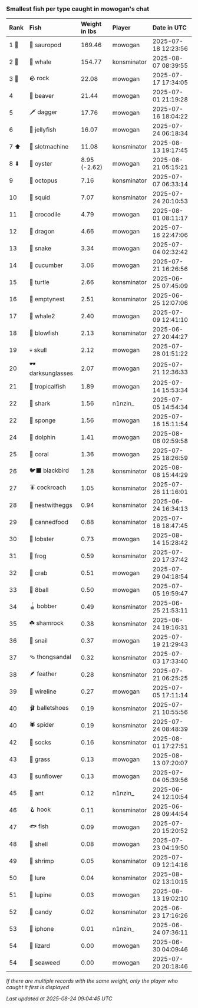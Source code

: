 ### Smallest fish per type caught in mowogan's chat

| Rank  | Fish             | Weight in lbs | Player      | Date in UTC         |
|:------|:-----------------|:--------------|:------------|:--------------------|
| 1 🥇  | 🦕 sauropod      | 169.46        | mowogan     | 2025-07-18 12:23:56 |
| 2 🥈  | 🐳 whale         | 154.77        | konsminator | 2025-08-07 08:39:55 |
| 3 🥉  | 🪨 rock          | 22.08         | mowogan     | 2025-07-17 17:34:05 |
| 4     | 🦫 beaver        | 21.44         | mowogan     | 2025-07-01 21:19:28 |
| 5     | 🗡️ dagger         | 17.76         | mowogan     | 2025-07-16 18:04:22 |
| 6     | 🪼 jellyfish     | 16.07         | mowogan     | 2025-07-24 06:18:34 |
| 7 ⬆   | 🎰 slotmachine   | 11.08         | konsminator | 2025-08-13 19:17:45 |
| 8 ⬇   | 🦪 oyster        | 8.95 (-2.62)  | mowogan     | 2025-08-21 05:15:21 |
| 9     | 🐙 octopus       | 7.16          | konsminator | 2025-07-07 06:33:14 |
| 10    | 🦑 squid         | 7.07          | konsminator | 2025-07-24 20:10:53 |
| 11    | 🐊 crocodile     | 4.79          | mowogan     | 2025-08-01 08:11:17 |
| 12    | 🐉 dragon        | 4.66          | mowogan     | 2025-07-16 22:47:06 |
| 13    | 🐍 snake         | 3.34          | mowogan     | 2025-07-04 02:32:42 |
| 14    | 🥒 cucumber      | 3.06          | mowogan     | 2025-07-21 16:26:56 |
| 15    | 🐢 turtle        | 2.66          | konsminator | 2025-06-25 07:45:09 |
| 16    | 🪹 emptynest     | 2.51          | konsminator | 2025-06-25 12:07:06 |
| 17    | 🐋 whale2        | 2.40          | mowogan     | 2025-07-09 12:41:10 |
| 18    | 🐡 blowfish      | 2.13          | konsminator | 2025-06-27 20:44:27 |
| 19    | 💀 skull         | 2.12          | mowogan     | 2025-07-28 01:51:22 |
| 20    | 🕶️ darksunglasses | 2.07          | mowogan     | 2025-07-21 12:36:33 |
| 21    | 🐠 tropicalfish  | 1.89          | mowogan     | 2025-07-14 15:53:34 |
| 22    | 🦈 shark         | 1.56          | n1nzin_     | 2025-07-05 14:54:34 |
| 22    | 🧽 sponge        | 1.56          | mowogan     | 2025-07-16 15:11:54 |
| 24    | 🐬 dolphin       | 1.41          | mowogan     | 2025-08-06 02:59:58 |
| 25    | 🪸 coral         | 1.36          | mowogan     | 2025-07-25 18:26:59 |
| 26    | 🐦‍⬛ blackbird     | 1.28          | konsminator | 2025-08-08 15:44:29 |
| 27    | 🪳 cockroach     | 1.05          | konsminator | 2025-07-26 11:16:01 |
| 28    | 🪺 nestwitheggs  | 0.94          | konsminator | 2025-06-24 16:34:13 |
| 29    | 🥫 cannedfood    | 0.88          | konsminator | 2025-07-16 18:47:45 |
| 30    | 🦞 lobster       | 0.73          | mowogan     | 2025-08-14 15:28:42 |
| 31    | 🐸 frog          | 0.59          | konsminator | 2025-07-20 17:37:42 |
| 32    | 🦀 crab          | 0.51          | mowogan     | 2025-07-29 04:18:54 |
| 33    | 🎱 8ball         | 0.50          | mowogan     | 2025-07-05 19:59:47 |
| 34    | 🪀 bobber        | 0.49          | konsminator | 2025-06-25 21:53:11 |
| 35    | ☘️ shamrock       | 0.38          | konsminator | 2025-06-24 19:16:31 |
| 36    | 🐌 snail         | 0.37          | mowogan     | 2025-07-19 21:29:43 |
| 37    | 🩴 thongsandal   | 0.32          | konsminator | 2025-07-03 17:33:40 |
| 38    | 🪶 feather       | 0.28          | konsminator | 2025-07-21 06:25:25 |
| 39    | 🧵 wireline      | 0.27          | mowogan     | 2025-07-05 17:11:14 |
| 40    | 🩰 balletshoes   | 0.19          | konsminator | 2025-07-21 10:55:56 |
| 40    | 🕷️ spider         | 0.19          | konsminator | 2025-07-24 08:48:39 |
| 42    | 🧦 socks         | 0.16          | konsminator | 2025-08-01 17:27:51 |
| 43    | 🌾 grass         | 0.13          | mowogan     | 2025-08-13 07:20:07 |
| 43    | 🌻 sunflower     | 0.13          | mowogan     | 2025-07-04 05:39:56 |
| 45    | 🐜 ant           | 0.12          | n1nzin_     | 2025-06-24 12:10:54 |
| 46    | 🪝 hook          | 0.11          | konsminator | 2025-06-28 09:44:54 |
| 47    | 🐟 fish          | 0.09          | mowogan     | 2025-07-20 15:20:52 |
| 48    | 🐚 shell         | 0.08          | mowogan     | 2025-07-23 04:19:50 |
| 49    | 🦐 shrimp        | 0.05          | konsminator | 2025-07-09 12:14:16 |
| 50    | 🎏 lure          | 0.04          | konsminator | 2025-08-02 13:10:15 |
| 51    | 🪻 lupine        | 0.03          | mowogan     | 2025-08-13 19:02:10 |
| 52    | 🍬 candy         | 0.02          | konsminator | 2025-06-23 17:16:26 |
| 53    | 📱 iphone        | 0.01          | n1nzin_     | 2025-06-24 07:36:11 |
| 54    | 🦎 lizard        | 0.00          | mowogan     | 2025-06-30 04:09:46 |
| 54    | 🌿 seaweed       | 0.00          | mowogan     | 2025-07-20 20:18:46 |

_If there are multiple records with the same weight, only the player who caught it first is displayed_

_Last updated at 2025-08-24 09:04:45 UTC_